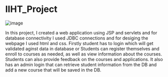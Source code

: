 # IIHT_Project
![image](https://user-images.githubusercontent.com/49730497/191897889-b3b5f641-4fcc-4e5a-8431-2e6dcfd1d722.png)

In this project, I created a web application using JSP and servlets and for database connectivity I used JDBC connections 
and for desiging the webpage I used html and css.
Firstly student has to login which will get validated aginst data in database or
Students can register themselves 
and enroll to courses as needed, as well as view information about the courses.
Students can also provide feedback on the courses and applications.
It also has an admin login that can retrieve student information from the DB and 
add a new course that will be saved in the DB.




